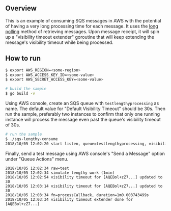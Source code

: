 ## Overview
This is an example of consuming SQS messages in AWS with the potential of having a very long processing time for each message. It uses the [long polling](https://docs.aws.amazon.com/AWSSimpleQueueService/latest/SQSDeveloperGuide/sqs-long-polling.html) method of retrieving messages. Upon message receipt, it will spin up a "visibility timeout extender" goroutine that will keep extending the message's visibility timeout while being processed.

## How to run
```bash
$ export AWS_REGION=<some-region>
$ export AWS_ACCESS_KEY_ID=<some-value>
$ export AWS_SECRET_ACCESS_KEY=<some-value>

# build the sample
$ go build -v
```

Using AWS console, create an SQS queue with `testlengthyprocessing` as name. The default value for "Default Visibility Timeout" should be 30s. Then run the sample, preferably two instances to confirm that only one running instance will process the message even past the queue's visibility timeout of 30s.

```bash
# run the sample
$ ./sqs-lengthy-consume
2018/10/05 12:02:20 start listen, queue=testlengthyprocessing, visibility=30s
```

Finally, send a test message using AWS console's "Send a Message" option under "Queue Actions" menu.

```
2018/10/05 12:02:34 raw=test
2018/10/05 12:02:34 simulate lengthy work (1min)
2018/10/05 12:02:54 visibility timeout for [AQEBol+zZ7...] updated to 30
2018/10/05 12:03:14 visibility timeout for [AQEBol+zZ7...] updated to 30
2018/10/05 12:03:34 fn=processCallback, duration=1m0.003743499s
2018/10/05 12:03:34 visibility timeout extender done for [AQEBol+zZ7...]
```

